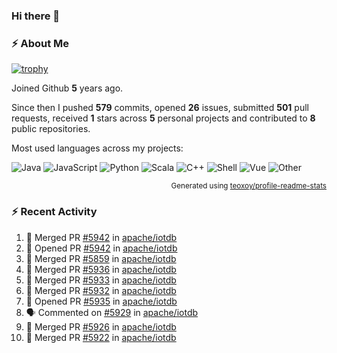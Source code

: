 ### Hi there 👋

### :zap: About Me

[![trophy](https://github-profile-trophy.vercel.app/?username=HTHou&theme=onedark)](https://github.com/ryo-ma/github-profile-trophy)
   
Joined Github **5** years ago.

Since then I pushed **579** commits, opened **26** issues, submitted **501** pull requests, received **1** stars across **5** personal projects and contributed to **8** public repositories.

Most used languages across my projects:

![Java](https://img.shields.io/static/v1?style=flat-square&label=%E2%A0%80&color=555&labelColor=%23b07219&message=Java%EF%B8%B194.4%25)
![JavaScript](https://img.shields.io/static/v1?style=flat-square&label=%E2%A0%80&color=555&labelColor=%23f1e05a&message=JavaScript%EF%B8%B11.4%25)
![Python](https://img.shields.io/static/v1?style=flat-square&label=%E2%A0%80&color=555&labelColor=%233572A5&message=Python%EF%B8%B10.7%25)
![Scala](https://img.shields.io/static/v1?style=flat-square&label=%E2%A0%80&color=555&labelColor=%23c22d40&message=Scala%EF%B8%B10.6%25)
![C++](https://img.shields.io/static/v1?style=flat-square&label=%E2%A0%80&color=555&labelColor=%23f34b7d&message=C%2B%2B%EF%B8%B10.6%25)
![Shell](https://img.shields.io/static/v1?style=flat-square&label=%E2%A0%80&color=555&labelColor=%2389e051&message=Shell%EF%B8%B10.4%25)
![Vue](https://img.shields.io/static/v1?style=flat-square&label=%E2%A0%80&color=555&labelColor=%2341b883&message=Vue%EF%B8%B10.3%25)
![Other](https://img.shields.io/static/v1?style=flat-square&label=%E2%A0%80&color=555&labelColor=%23ededed&message=Other%EF%B8%B11.2%25)

<p align="right"><sub>Generated using <a href="https://github.com/marketplace/actions/profile-readme-stats">teoxoy/profile-readme-stats</a></sub></p>


<!--![](https://github.com/HTHou/HTHou/blob/output/github-contribution-grid-snake.svg)-->

<!--![Haonan Hou's github stats](https://github-readme-stats.vercel.app/api?username=HTHou&count_private=true&show_icons=true&theme=onedark)-->

<!--![Haonan Hou's wakatime stats](https://github-readme-stats.vercel.app/api/wakatime?username=HTHou&layout=compact&theme=onedark)-->

<!--![Top Langs](https://github-readme-stats.vercel.app/api/top-langs/?username=HTHou&theme=onedark&layout=compact)-->

### :zap: Recent Activity
<!--START_SECTION:activity-->
1. 🎉 Merged PR [#5942](https://github.com/apache/iotdb/pull/5942) in [apache/iotdb](https://github.com/apache/iotdb)
2. 💪 Opened PR [#5942](https://github.com/apache/iotdb/pull/5942) in [apache/iotdb](https://github.com/apache/iotdb)
3. 🎉 Merged PR [#5859](https://github.com/apache/iotdb/pull/5859) in [apache/iotdb](https://github.com/apache/iotdb)
4. 🎉 Merged PR [#5936](https://github.com/apache/iotdb/pull/5936) in [apache/iotdb](https://github.com/apache/iotdb)
5. 🎉 Merged PR [#5933](https://github.com/apache/iotdb/pull/5933) in [apache/iotdb](https://github.com/apache/iotdb)
6. 🎉 Merged PR [#5932](https://github.com/apache/iotdb/pull/5932) in [apache/iotdb](https://github.com/apache/iotdb)
7. 💪 Opened PR [#5935](https://github.com/apache/iotdb/pull/5935) in [apache/iotdb](https://github.com/apache/iotdb)
8. 🗣 Commented on [#5929](https://github.com/apache/iotdb/issues/5929) in [apache/iotdb](https://github.com/apache/iotdb)
9. 🎉 Merged PR [#5926](https://github.com/apache/iotdb/pull/5926) in [apache/iotdb](https://github.com/apache/iotdb)
10. 🎉 Merged PR [#5922](https://github.com/apache/iotdb/pull/5922) in [apache/iotdb](https://github.com/apache/iotdb)
<!--END_SECTION:activity-->

<!--
**HTHou/HTHou** is a ✨ _special_ ✨ repository because its `README.md` (this file) appears on your GitHub profile.

Here are some ideas to get you started:

- 🔭 I’m currently working on ...
- 🌱 I’m currently learning ...
- 👯 I’m looking to collaborate on ...
- 🤔 I’m looking for help with ...
- 💬 Ask me about ...
- 📫 How to reach me: ...
- 😄 Pronouns: ...
- ⚡ Fun fact: ...
-->
